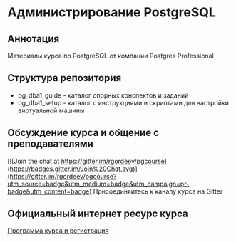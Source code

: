 # Администрирование PostgreSQL

## Аннотация

Материалы курса по PostgreSQL от компании Postgres Professional

## Структура репозитория

* pg_dba1_guide - каталог опорных конспектов и заданий
* pg_dba1_setup - каталог с инструкциями и скриптами для настройки виртуальной машины

## Обсуждение курса и общение с преподавателями

[![Join the chat at https://gitter.im/rgordeev/pgcourse](https://badges.gitter.im/Join%20Chat.svg)](https://gitter.im/rgordeev/pgcourse?utm_source=badge&utm_medium=badge&utm_campaign=pr-badge&utm_content=badge) Присоединяйтесь к каналу курса на Gitter

## Официальный интернет ресурс курса 

[Программа курса и регистрация](http://rgordeev.github.io/pgcourse)

